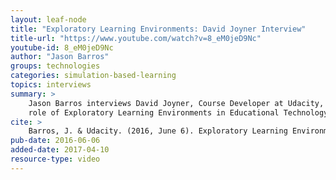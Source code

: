```yaml
---
layout: leaf-node
title: "Exploratory Learning Environments: David Joyner Interview"
title-url: "https://www.youtube.com/watch?v=8_eM0jeD9Nc"
youtube-id: 8_eM0jeD9Nc
author: "Jason Barros"
groups: technologies
categories: simulation-based-learning
topics: interviews
summary: >
    Jason Barros interviews David Joyner, Course Developer at Udacity, about the 
    role of Exploratory Learning Environments in Educational Technology.
cite: >
    Barros, J. & Udacity. (2016, June 6). Exploratory Learning Environments: David Joyner Interview. Retrieved from https://www.youtube.com/watch?v=8_eM0jeD9Nc
pub-date: 2016-06-06
added-date: 2017-04-10
resource-type: video
---
```

